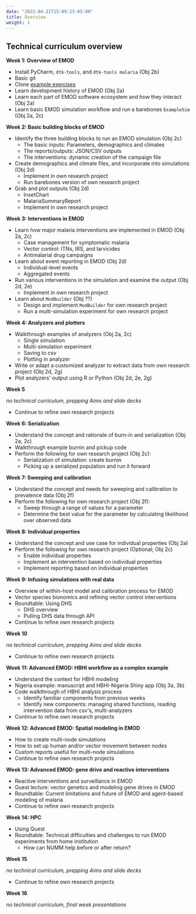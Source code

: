 ```yaml
---
date: "2022-04-21T15:09:23-05:00"
title: Overview
weight: 1
---
```


## Technical curriculum overview

**Week 1: Overview of EMOD**

- Install PyCharm, `dtk-tools`, and `dtk-tools malaria` (Obj 2b)
- Basic git
- Clone [example exercises](https://github.com/numalariamodeling/faculty-enrich-2022-examples)
- Learn development history of EMOD (Obj 2a)
- Learn each part of EMOD software ecosystem and how they interact (Obj 2a)
- Learn basic EMOD simulation workflow and run a barebones `ExampleSim` (Obj 2a, 2c)
  
**Week 2: Basic building blocks of EMOD**

- Identify the three building blocks to run an EMOD simulation (Obj 2c)
    + The basic inputs: Parameters, demographics and climates
    + The reports/outputs: JSON/CSV outputs
    + The interventions: dynamic creation of the campaign file
- Create demographics and climate files, and incorporate into simulations (Obj 2d)
    + Implement in own research project
    + Run barebones version of own research project
- Grab and plot outputs (Obj 2d)
    + InsetChart
    + MalariaSummaryReport
    + Implement in own research project

**Week 3: Interventions in EMOD**

- Learn how major malaria interventions are implemented in EMOD (Obj 2a, 2c)
    + Case management for symptomatic malaria
    + Vector control: ITNs, IRS, and larvicides
    + Antimalarial drug campaigns
- Learn about event reporting in EMOD (Obj 2d)
    + Individual-level events
    + Aggregated events
- Run various interventions in the simulation and examine the output (Obj 2d, 2e)
    + Implement in own research project
- Learn about `ModBuilder` (Obj ??)
    + Design and implement `ModBuilder` for own research project
    + Run a multi-simulation experiment for own research project

**Week 4: Analyzers and plotters**
- Walkthrough examples of analyzers (Obj 2a, 2c)
    + Single simulation
    + Multi-simulation experiment
    + Saving to csv
    + Plotting in analyzer
- Write or adapt a customized analyzer to extract data from own research project (Obj 2d, 2g)
- Plot analyzers' output using R or Python (Obj 2d, 2e, 2g)

**Week 5**

*no technical curriculum, prepping Aims and slide decks*
- Continue to refine own research projects

**Week 6: Serialization**

- Understand the concept and rationale of burn-in and serialization (Obj 2a, 2c)
- Walkthrough example burnin and pickup code
- Perform the following for own research project (Obj 2c):
    + Serialization of simulation: create burnin
    + Picking up a serialized population and run it forward

**Week 7: Sweeping and calibration**

- Understand the concept and needs for sweeping and calibration to prevalence data (Obj 2f)
- Perform the following for own research project (Obj 2f):
    + Sweep through a range of values for a parameter
    + Determine the best value for the parameter by calculating likelihood over observed data

**Week 8: Individual properties**

- Understand the concept and use case for individual properties (Obj 2a)
- Perform the following for own research project (Optional; Obj 2c)
    + Enable individual properties
    + Implement an intervention based on individual properties
    + Implement reporting based on individual properties

**Week 9: Infusing simulations with real data**

- Overview of within-host model and calibration process for EMOD
- Vector species bionomics and refining vector control interventions
- Roundtable: Using DHS
    + DHS overview
    + Pulling DHS data through API
- Continue to refine own research projects

**Week 10**

*no technical curriculum, prepping Aims and slide decks*
- Continue to refine own research projects

**Week 11: Advanced EMOD: HBHI workflow as a complex example**

- Understand the context for HBHI modeling
- Nigeria example: manuscript and HBHI-Nigeria Shiny app (Obj 3a, 3b)
- Code walkthrough of HBHI analysis process
    + Identify familiar components from previous weeks
    + Identify new components: managing shared functions, reading intervention data from csv's, multi-analyzers
- Continue to refine own research projects

**Week 12: Advanced EMOD: Spatial modeling in EMOD**

- How to create multi-node simulations
- How to set up human and/or vector movement between nodes
- Custom reports useful for multi-node simulations
- Continue to refine own research projects

**Week 13: Advanced EMOD: gene drive and reactive interventions**

- Reactive interventions and surveillance in EMOD
- Guest lecture: vector genetics and modeling gene drives in EMOD
- Roundtable: Current limitations and future of EMOD and agent-based modeling of malaria
- Continue to refine own research projects

**Week 14: HPC**

- Using Quest
- Roundtable: Technical difficulties and challenges to run EMOD experiments from home institution
    + How can NUMM help before or after return?

**Week 15**

*no technical curriculum, prepping Aims and slide decks*
- Continue to refine own research projects

**Week 16**

*no technical curriculum, final week presentations*